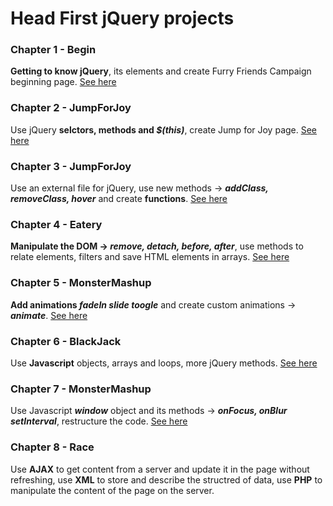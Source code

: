 # Head First jQuery projects
### Chapter 1 - Begin
**Getting to know jQuery**, its elements and create Furry Friends Campaign beginning page. [See here](../../tree/8a5cb3cf0f00cb101e53ca8cb70d2b3c1709b16d)
### Chapter 2 - JumpForJoy
Use jQuery **selctors, methods and _$(this)_**, create Jump for Joy page. [See here](../../tree/95dd10d2291fb73486087c64bf3ef980a67a793a) 
### Chapter 3 - JumpForJoy
Use an external file for jQuery, use new methods -> _**addClass, removeClass, hover**_  and create **functions**. [See here](../../tree/a161365b0e28a41fdcdd72d280e7b3814c4f0894) 
### Chapter 4 - Eatery
**Manipulate the DOM -> _remove, detach, before, after_**, use methods to relate elements, filters and save HTML elements in arrays. [See here](../../tree/e876a6da7593e2ee2af0ca5157a65b4ba72787a1)
### Chapter 5 - MonsterMashup
**Add animations _fadeIn slide toogle_** and create custom animations -> **_animate_**. [See here](../../tree/c31cae7513245691f3dc86dbf2b59aa38185abf6) 
### Chapter 6 - BlackJack
Use **Javascript** objects, arrays and loops, more jQuery methods. [See here](../../tree/edcf0999c86ea76afe209d49fdac3b88f5cd4e3a) 
### Chapter 7 - MonsterMashup
Use Javascript _**window**_ object and its methods -> _**onFocus, onBlur setInterval**_, restructure the code. [See here](../../tree/52adca3902d493bc8732bd21653b91172aaea118)  
### Chapter 8 - Race
Use **AJAX** to get content from a server and update it in the page without refreshing, use **XML** to  store and describe the structred of data, use **PHP** to manipulate the content of the page on the server. 